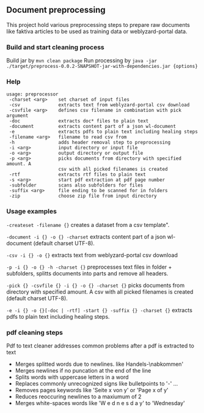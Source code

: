 ## Document preprocessing
This project hold various preprocessing steps to prepare raw documents like faktiva articles to be used as training data or weblyzard-portal data.

### Build and start cleaning process
Build jar by `mvn clean package`
Run processing by `java -jar ./target/preprocess-0.0.2-SNAPSHOT-jar-with-dependencies.jar {options}`

### Help
```
usage: preprocessor
 -charset <arg>    set charset of input files
 -csv              extracts text from weblyzard-portal csv download
 -csvfile <arg>    defines csv filename in combination with pick argument
 -doc              extracts doc* files to plain text
 -document         extracts content part of a json wl-document
 -e                extracts pdfs to plain text including healing steps
 -filename <arg>   filename to read csv from
 -h                adds header removal step to preprocessing
 -i <arg>          input directory or input file
 -o <arg>          output directory or output file
 -p <arg>          picks documents from directory with specified amount. A
                   csv with all picked filenames is created
 -rtf              extracts rtf files to plain text
 -s <arg>          start pdf extraction at pdf page number
 -subfolder        scans also subfolders for files
 -suffix <arg>     file ending to be scanned for in folders
 -zip              choose zip file from input directory
```

### Usage examples

`-createset -filename {}` creates a dataset from a csv template".

`-document -i {} -o {} -charset` extracts content part of a json wl-document (default charset UTF-8).

`-csv -i {} -o {}` extracts text from weblyzard-portal csv download

`-p -i {} -o {} -h -charset {}` preprocesses text files in folder + subfolders, splitts documents into parts and remove all headers.

`-pick {} -csvfile {} -i {} -o {} -charset {}` picks documents from directory with specified amount. A csv with all picked filenames is created (default charset UTF-8).

`-e -i {} -o {}[-doc | -rtf] -start {} -suffix {} -charset {}` extracts pdfs to plain text including healing steps.


### pdf cleaning steps
Pdf to text cleaner addresses common problems after a pdf is extracted to text
* Merges splitted words due to newlines. like Handels-\nabkommen'
* Merges newlines if no puncation at the end of the line
* Splits words with uppercase letters in a word
* Replaces commonly unrecognized signs like bulletpoints to '-' ...
* Removes pages keywords like 'Seite x von y' or 'Page x of y'
* Reduces reoccuring newlines to a maxiumum of 2
* Merges white-spaces words like 'W e d n e s d a y' to 'Wednesday'
